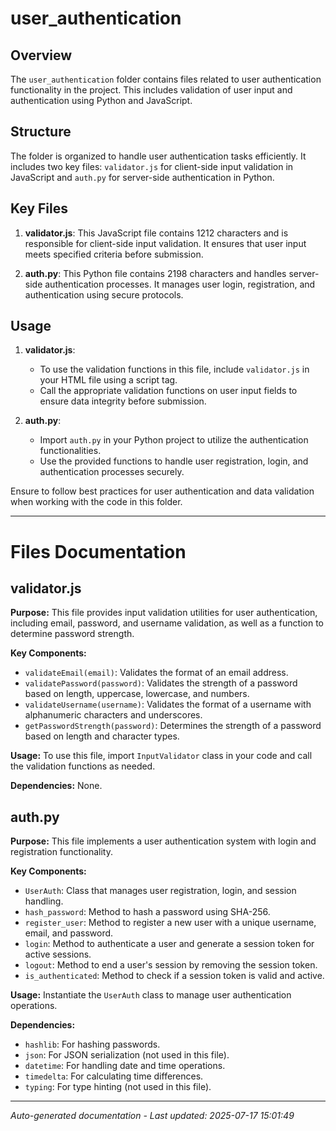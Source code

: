 # user_authentication

## Overview
The `user_authentication` folder contains files related to user authentication functionality in the project. This includes validation of user input and authentication using Python and JavaScript.

## Structure
The folder is organized to handle user authentication tasks efficiently. It includes two key files: `validator.js` for client-side input validation in JavaScript and `auth.py` for server-side authentication in Python.

## Key Files
1. **validator.js**: This JavaScript file contains 1212 characters and is responsible for client-side input validation. It ensures that user input meets specified criteria before submission.
   
2. **auth.py**: This Python file contains 2198 characters and handles server-side authentication processes. It manages user login, registration, and authentication using secure protocols.

## Usage
1. **validator.js**:
   - To use the validation functions in this file, include `validator.js` in your HTML file using a script tag.
   - Call the appropriate validation functions on user input fields to ensure data integrity before submission.

2. **auth.py**:
   - Import `auth.py` in your Python project to utilize the authentication functionalities.
   - Use the provided functions to handle user registration, login, and authentication processes securely.

Ensure to follow best practices for user authentication and data validation when working with the code in this folder.

---

# Files Documentation

## validator.js

**Purpose:** This file provides input validation utilities for user authentication, including email, password, and username validation, as well as a function to determine password strength.

**Key Components:**
- `validateEmail(email)`: Validates the format of an email address.
- `validatePassword(password)`: Validates the strength of a password based on length, uppercase, lowercase, and numbers.
- `validateUsername(username)`: Validates the format of a username with alphanumeric characters and underscores.
- `getPasswordStrength(password)`: Determines the strength of a password based on length and character types.

**Usage:** To use this file, import `InputValidator` class in your code and call the validation functions as needed.

**Dependencies:** None.

## auth.py

**Purpose:** This file implements a user authentication system with login and registration functionality.

**Key Components:**
- `UserAuth`: Class that manages user registration, login, and session handling.
- `hash_password`: Method to hash a password using SHA-256.
- `register_user`: Method to register a new user with a unique username, email, and password.
- `login`: Method to authenticate a user and generate a session token for active sessions.
- `logout`: Method to end a user's session by removing the session token.
- `is_authenticated`: Method to check if a session token is valid and active.

**Usage:** Instantiate the `UserAuth` class to manage user authentication operations.

**Dependencies:**
- `hashlib`: For hashing passwords.
- `json`: For JSON serialization (not used in this file).
- `datetime`: For handling date and time operations.
- `timedelta`: For calculating time differences.
- `typing`: For type hinting (not used in this file).

---
*Auto-generated documentation - Last updated: 2025-07-17 15:01:49*
